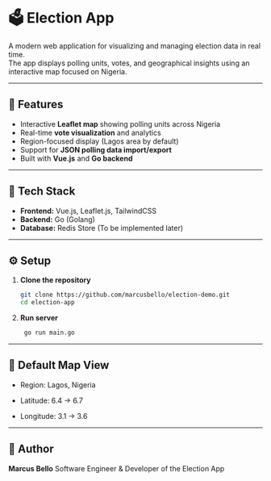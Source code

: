 # 🗳️ Election App

A modern web application for visualizing and managing election data in real time.  
The app displays polling units, votes, and geographical insights using an interactive map focused on Nigeria.

---

## 🚀 Features

- Interactive **Leaflet map** showing polling units across Nigeria
- Real-time **vote visualization** and analytics
- Region-focused display (Lagos area by default)  
- Support for **JSON polling data import/export**  
- Built with **Vue.js** and **Go backend**

---

## 🧩 Tech Stack

- **Frontend:** Vue.js, Leaflet.js, TailwindCSS
- **Backend:** Go (Golang)
- **Database:** Redis Store (To be implemented later)

---

## ⚙️ Setup

1. **Clone the repository**
   ```bash
   git clone https://github.com/marcusbello/election-demo.git
   cd election-app
   ```
2. **Run server**
    ```bash
     go run main.go
    ```
---

## 📍 Default Map View

- Region: Lagos, Nigeria

- Latitude: 6.4 → 6.7

- Longitude: 3.1 → 3.6

---

## 🧠 Author

**Marcus Bello**
Software Engineer & Developer of the Election App